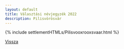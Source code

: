 ```yaml
---
layout: default
title: Választási névjegyzék 2022
description: Pilisvörösvár
---
```


{% include settlementHTMLs/Pilisvooxrooxsvaar.html %}

[Vissza](./)